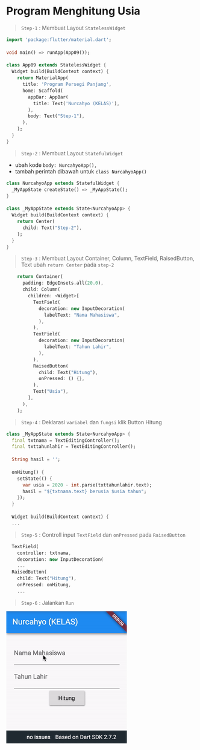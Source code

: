 # Program Menghitung Usia

> `Step-1` : Membuat Layout `StatelessWidget`

```dart
import 'package:flutter/material.dart';

void main() => runApp(App09());

class App09 extends StatelessWidget {
  Widget build(BuildContext context) {
    return MaterialApp(
      title: 'Program Persegi Panjang',
      home: Scaffold(
        appBar: AppBar(
          title: Text('Nurcahyo (KELAS)'),
        ),
        body: Text("Step-1"),
      ),
    );
  }
}
```

> `Step-2` : Membuat Layout `StatefulWidget`
- ubah kode `body: NurcahyoApp(),`
- tambah perintah dibawah untuk `class NurcahyoApp()`
  
```dart
class NurcahyoApp extends StatefulWidget {
  _MyAppState createState() => _MyAppState();
}

class _MyAppState extends State<NurcahyoApp> {
  Widget build(BuildContext context) {
    return Center(
      child: Text("Step-2"),
    );
  }
}
```

> `Step-3` : Membuat Layout Container, Column, TextField, RaisedButton, Text
> ubah `return Center` pada `step-2`

```dart
    return Container(
      padding: EdgeInsets.all(20.0),
      child: Column(
        children: <Widget>[
          TextField(
            decoration: new InputDecoration(
              labelText: "Nama Mahasiswa",
            ),
          ),
          TextField(
            decoration: new InputDecoration(
              labelText: "Tahun Lahir",
            ),
          ),
          RaisedButton(
            child: Text("Hitung"),
            onPressed: () {},
          ),
          Text("Usia"),
        ],
      ),
    );
```

> `Step-4` : Deklarasi `variabel` dan `fungsi` klik Button Hitung

```dart
class _MyAppState extends State<NurcahyoApp> {
  final txtnama = TextEditingController();
  final txttahunlahir = TextEditingController();

  String hasil = '';

  onHitung() {
    setState(() {
      var usia = 2020 - int.parse(txttahunlahir.text);
      hasil = "${txtnama.text} berusia $usia tahun";
    });
  }

  Widget build(BuildContext context) {
  ...
```

> `Step-5` : Controll input `TextField` dan `onPressed` pada `RaisedButton`

```dart
  TextField(
    controller: txtnama,
    decoration: new InputDecoration(
    ...
  RaisedButton(
    child: Text("Hitung"),
    onPressed: onHitung,
    ...
```

> `Step-6` : Jalankan `Run`

![hasil](/flutter-usia.gif)
